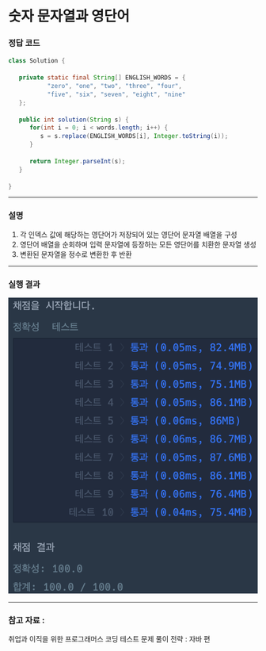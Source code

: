 # 숫자 문자열과 영단어

### 정답 코드

```java
class Solution {

   private static final String[] ENGLISH_WORDS = {
           "zero", "one", "two", "three", "four",
           "five", "six", "seven", "eight", "nine"
   };

   public int solution(String s) {
      for(int i = 0; i < words.length; i++) {
         s = s.replace(ENGLISH_WORDS[i], Integer.toString(i));
      }

      return Integer.parseInt(s);
   }

}
```

---

### 설명
1. 각 인덱스 값에 해당하는 영단어가 저장되어 있는 영단어 문자열 배열을 구성
2. 영단어 배열을 순회하며 입력 문자열에 등장하는 모든 영단어를 치환한 문자열 생성
3. 변환된 문자열을 정수로 변환한 후 반환

---

### 실행 결과
![img.png](img.png)

---

### 참고 자료 :
취업과 이직을 위한 프로그래머스 코딩 테스트 문제 풀이 전략 : 자바 편
